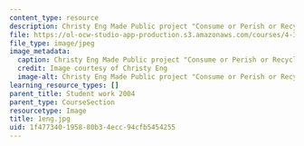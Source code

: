 ```yaml
---
content_type: resource
description: Christy Eng Made Public project "Consume or Perish or Recycle and Flourish"
file: https://ol-ocw-studio-app-production.s3.amazonaws.com/courses/4-301-introduction-to-the-visual-arts-spring-2007/1f477340195880b34ecc94cfb5454255_1eng.jpg
file_type: image/jpeg
image_metadata:
  caption: Christy Eng Made Public project "Consume or Perish or Recycle and Flourish"
  credit: Image courtesy of Christy Eng
  image-alt: Christy Eng Made Public project "Consume or Perish or Recycle and Flourish"
learning_resource_types: []
parent_title: Student work 2004
parent_type: CourseSection
resourcetype: Image
title: 1eng.jpg
uid: 1f477340-1958-80b3-4ecc-94cfb5454255
---
```

